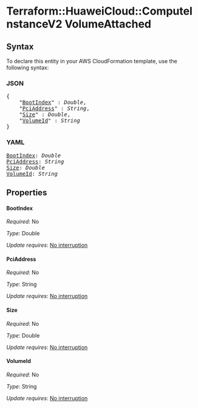 # Terraform::HuaweiCloud::ComputeInstanceV2 VolumeAttached

## Syntax

To declare this entity in your AWS CloudFormation template, use the following syntax:

### JSON

<pre>
{
    "<a href="#bootindex" title="BootIndex">BootIndex</a>" : <i>Double</i>,
    "<a href="#pciaddress" title="PciAddress">PciAddress</a>" : <i>String</i>,
    "<a href="#size" title="Size">Size</a>" : <i>Double</i>,
    "<a href="#volumeid" title="VolumeId">VolumeId</a>" : <i>String</i>
}
</pre>

### YAML

<pre>
<a href="#bootindex" title="BootIndex">BootIndex</a>: <i>Double</i>
<a href="#pciaddress" title="PciAddress">PciAddress</a>: <i>String</i>
<a href="#size" title="Size">Size</a>: <i>Double</i>
<a href="#volumeid" title="VolumeId">VolumeId</a>: <i>String</i>
</pre>

## Properties

#### BootIndex

_Required_: No

_Type_: Double

_Update requires_: [No interruption](https://docs.aws.amazon.com/AWSCloudFormation/latest/UserGuide/using-cfn-updating-stacks-update-behaviors.html#update-no-interrupt)

#### PciAddress

_Required_: No

_Type_: String

_Update requires_: [No interruption](https://docs.aws.amazon.com/AWSCloudFormation/latest/UserGuide/using-cfn-updating-stacks-update-behaviors.html#update-no-interrupt)

#### Size

_Required_: No

_Type_: Double

_Update requires_: [No interruption](https://docs.aws.amazon.com/AWSCloudFormation/latest/UserGuide/using-cfn-updating-stacks-update-behaviors.html#update-no-interrupt)

#### VolumeId

_Required_: No

_Type_: String

_Update requires_: [No interruption](https://docs.aws.amazon.com/AWSCloudFormation/latest/UserGuide/using-cfn-updating-stacks-update-behaviors.html#update-no-interrupt)

